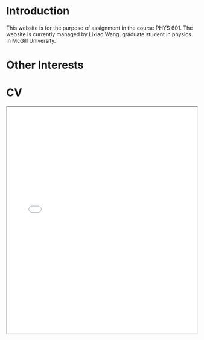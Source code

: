 # Introduction

This website is for the purpose of assignment in the course PHYS 601. The website is currently managed by Lixiao Wang, graduate student in physics in McGill University. 

# Other Interests


# CV

<!-- How to embed a PDF -->
<iframe width="100%" height="600" src="./media/SWE_Resume_Template.pdf">
